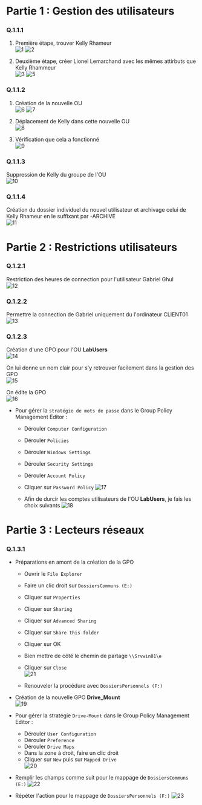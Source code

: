 # Partie 1 : Gestion des utilisateurs

### Q.1.1.1
1. Première étape, trouver Kelly Rhameur  
![1](https://github.com/user-attachments/assets/7299710a-18a7-45d4-8627-6eba31aa2778)
![2](https://github.com/user-attachments/assets/59d8c6e3-b23d-40db-9e24-3d25df650bd0)

2. Deuxième étape, créer Lionel Lemarchand avec les mêmes attirbuts que Kelly Rhammeur  
![3](https://github.com/user-attachments/assets/15c1d295-a45b-44ea-982c-b9e941e6085e)
![5](https://github.com/user-attachments/assets/e44451bd-198c-441b-bb9d-190e4fec7233)


### Q.1.1.2
1. Création de la nouvelle OU  
![6](https://github.com/user-attachments/assets/63e7af30-e0f6-4233-b497-d0399dd9e5bc)
![7](https://github.com/user-attachments/assets/87a60a92-37d9-4a28-a66f-e9117ff41910)

2. Déplacement de Kelly dans cette nouvelle OU  
![8](https://github.com/user-attachments/assets/0ab2dcb7-4270-4db7-af24-6d1941620163)

3. Vérification que cela a fonctionné  
![9](https://github.com/user-attachments/assets/eda38bbd-f2fc-43ab-9fdb-c191f1599ce1)


### Q.1.1.3
Suppression de Kelly du groupe de l'OU  
![10](https://github.com/user-attachments/assets/aa519a5d-5f92-487f-b492-0f65af7333bb)


### Q.1.1.4
Création du dossier individuel du nouvel utilisateur et archivage celui de Kelly Rhameur en le suffixant par -ARCHIVE  
![11](https://github.com/user-attachments/assets/64e474ed-13ef-4284-ab7c-84e925a1c4f1)



# Partie 2 : Restrictions utilisateurs

### Q.1.2.1
Restriction des heures de connection pour l'utilisateur Gabriel Ghul  
![12](https://github.com/user-attachments/assets/57808364-cd7d-4c96-9bca-1eef629a97df)


### Q.1.2.2
Permettre la connection de Gabriel uniquement du l'ordinateur CLIENT01  
![13](https://github.com/user-attachments/assets/cdd980f0-4960-4522-b34b-666fab7d5393)


### Q.1.2.3
Création d'une GPO pour l'OU **LabUsers**  
![14](https://github.com/user-attachments/assets/37774757-33fd-401e-ab70-e174f1e43f98)

On lui donne un nom clair pour s'y retrouver facilement dans la gestion des GPO  
![15](https://github.com/user-attachments/assets/4eaeda01-a16b-418a-9cf9-c77ec9d9d67e)

On édite la GPO  
![16](https://github.com/user-attachments/assets/b9539481-2aba-4a0c-abda-c8afbc27cb2b)

- Pour gérer la `stratégie de mots de passe` dans le Group Policy Management Editor :
  - Dérouler `Computer Configuration`
  - Dérouler `Policies`
  - Dérouler `Windows Settings`
  - Dérouler `Security Settings`
  - Dérouler `Account Policy`
  - Cliquer sur `Password Policy`
![17](https://github.com/user-attachments/assets/7ef42a4a-8f5e-4b08-99c8-9cfd034f7243)

  - Afin de durcir les comptes utilisateurs de l'OU **LabUsers**, je fais les choix suivants
![18](https://github.com/user-attachments/assets/e9628b93-c9b9-49c8-89cb-165afc45bb90)



# Partie 3 : Lecteurs réseaux

### Q.1.3.1
- Préparations en amont de la création de la GPO
  - Ouvrir le `File Explorer`
  - Faire un clic droit sur `DossiersCommuns (E:)`
  - Cliquer sur `Properties`
  - Cliquer sur `Sharing`
  - Cliquer sur `Advanced Sharing`
  - Cliquer sur `Share this folder`
  - Cliquer sur OK
  - Bien mettre de côté le chemin de partage `\\Srvwin01\e`
  - Cliquer sur `Close`  
![21](https://github.com/user-attachments/assets/057844d9-59c2-460f-b77f-91d2bd60b686)

  - Renouveler la procédure avec `DossiersPersonnels (F:)`

- Création de la nouvelle GPO **Drive_Mount**  
![19](https://github.com/user-attachments/assets/d90896ed-66b1-4c55-9717-81fc231666a3)

- Pour gérer la stratégie `Drive-Mount` dans le Group Policy Management Editor :
  - Dérouler `User Configuration`
  - Dérouler `Preference`
  - Dérouler `Drive Maps`
  - Dans la zone à droit, faire un clic droit
  - Cliquer sur `New` puis sur `Mapped Drive`  
![20](https://github.com/user-attachments/assets/22243253-ab2c-4a68-b7f4-6a918017bbf6)

- Remplir les champs comme suit pour le mappage de `DossiersCommuns (E:)`
![22](https://github.com/user-attachments/assets/06974273-70ee-452d-a33a-cdf586051417)

- Répéter l'action pour le mappage de `DossiersPersonnels (F:)`
![23](https://github.com/user-attachments/assets/a5c3899a-6970-4c7c-8aa6-2686f3786556)
